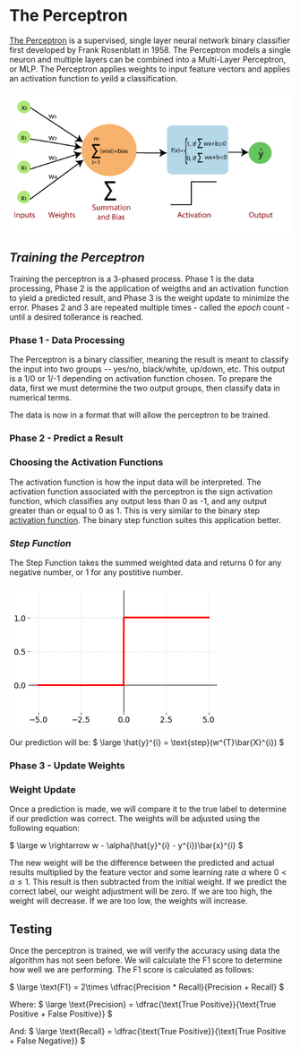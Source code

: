 # **The Perceptron**

[The Perceptron](https://en.wikipedia.org/wiki/Perceptron) is a supervised, single layer neural network binary classifier first developed by Frank Rosenblatt in 1958. The Perceptron models a single neuron and multiple layers can be combined into a Multi-Layer Perceptron, or MLP. The Perceptron applies weights to input feature vectors and applies an activation function to yeild a classification. 

![Graphical representation of the Perceptron](perceptronGraphic.png)

## *Training the Perceptron*
Training the perceptron is a 3-phased process. Phase 1 is the data processing, Phase 2 is the application of weigths and an activation function to yield a predicted result, and Phase 3 is the weight update to minimize the error. Phases 2 and 3 are repeated multiple times - called the *epoch* count - until a desired tollerance is reached. 

### **Phase 1** - Data Processing
The Perceptron is a binary classifier, meaning the result is meant to classify the input into two groups -- yes/no, black/white, up/down, etc. This output is a 1/0 or 1/-1 depending on activation function chosen. To prepare the data, first we must determine the two output groups, then classify data in numerical terms.

The data is now in a format that will allow the perceptron to be trained.

### **Phase 2** - Predict a Result
### Choosing the Activation Functions
The activation function is how the input data will be interpreted. The activation function associated with the perceptron is the sign activation function, which classifies any output less than 0 as -1, and any output greater than or equal to 0 as 1. This is very similar to the binary step [activation function](https://towardsdatascience.com/getting-to-know-activation-functions-in-neural-networks-125405b67428). The binary step function suites this application better. 

### *Step Function*
The Step Function takes the summed weighted data and returns 0 for any negative number, or 1 for any postitive number. 

![Step Function](BinaryStep.png)

Our prediction will be:
$
\large \hat{y}^{i} = \text{step}(w^{T}\bar{X}^{i})
$

### **Phase 3** - Update Weights
### Weight Update
Once a prediction is made, we will compare it to the true label to determine if our prediction was correct. The weights will be adjusted using the following equation:

$
\large w \rightarrow w - \alpha(\hat{y}^{i} - y^{i})\bar{x}^{i}
$

The new weight will be the difference between the predicted and actual results multiplied by the feature vector and some learning rate $\alpha$ where $0 < \alpha \leq 1$. This result is then subtracted from the initial weight. If we predict the correct label, our weight adjustment will be zero. If we are too high, the weight will decrease. If we are too low, the weights will increase.  


## Testing
Once the perceptron is trained, we will verify the accuracy using data the algorithm has not seen before. We will calculate the F1 score to determine how well we are performing. The F1 score is calculated as follows:

$
\large \text{F1} = 2\times \dfrac{Precision * Recall}{Precision + Recall}
$

Where:
$
\large \text{Precision} = \dfrac{\text{True Positive}}{\text{True Positive + False Positive}}
$

And:
$
\large \text{Recall} = \dfrac{\text{True Positive}}{\text{True Positive + False Negative}}
$